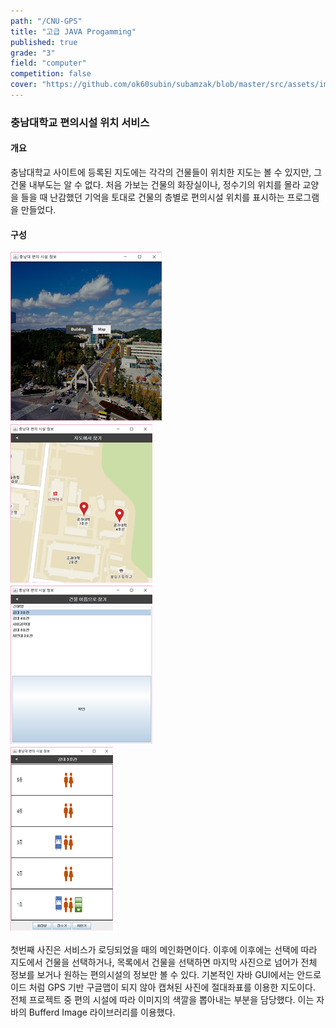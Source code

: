 ```yaml
---
path: "/CNU-GPS"
title: "고급 JAVA Progamming"
published: true
grade: "3"
field: "computer"
competition: false
cover: "https://github.com/ok60subin/subamzak/blob/master/src/assets/images/java_main.png?raw=true"
---
```


<h3> 충남대학교 편의시설 위치 서비스</h3>
<h4>개요</h4>
<p>
    충남대학교 사이트에 등록된 지도에는 각각의 건물들이 위치한 지도는 볼 수 있지만, 그 건물 내부도는 알 수 없다.
    처음 가보는 건물의 화장실이나, 정수기의 위치를 몰라 교양을 들을 때 난감했던 기억을 토대로 건물의 층별로 편의시설 위치를 표시하는 프로그램을 만들었다.
</p>
<h4>구성</h4>
<div class="box alt threeimg">
            <div class="row gtr-50 gtr-uniform imgs prize">
                <div class="col-3"><span class="image fit">
                    <img src="https://github.com/ok60subin/subamzak/blob/master/src/assets/images/java_main.png?raw=true" alt="java_main">
                </span></div>
                <div class="col-3"><span class="image fit">
                    <img src="https://github.com/ok60subin/subamzak/blob/master/src/assets/images/java_map.png?raw=true" alt="java_map">
                </span></div>
                <div class="col-3"><span class="image fit">
                    <img src="https://github.com/ok60subin/subamzak/blob/master/src/assets/images/java_list.png?raw=true" alt="java_list" >
                </span></div>
                <div class="col-3"><span class="image fit">
                    <img src="https://github.com/ok60subin/subamzak/blob/master/src/assets/images/java_build.png?raw=true" alt="java_build" >
                </span></div>
            </div>
</div>
<p>
    첫번째 사진은 서비스가 로딩되었을 때의 메인화면이다.
    이후에 이후에는 선택에 따라 지도에서 건물을 선택하거나, 목록에서 건물을 선택하면 마지막 사진으로 넘어가 전체 정보를 보거나 원하는 편의시설의 정보만 볼 수 있다.
    기본적인 자바 GUI에서는 안드로이드 처럼 GPS 기반 구글맵이 되지 않아 캡쳐된 사진에 절대좌표를 이용한 지도이다.
    전체 프로젝트 중 편의 시설에 따라 이미지의 색깔을 뽑아내는 부분을 담당했다.
    이는 자바의 Bufferd Image 라이브러리를 이용했다.
</p>